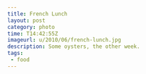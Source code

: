 ```yaml
---
title: French Lunch
layout: post
category: photo
time: T14:42:55Z
imageurl: u/2010/06/french-lunch.jpg
description: Some oysters, the other week.
tags:
 - food
---
```


